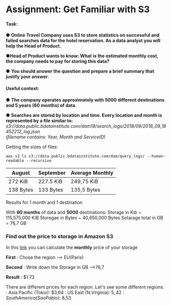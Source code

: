 # **Assignment: Get Familiar with S3**
#### **Task:**
 ● **Online Travel Company uses S3 to store statistics on successful and failed searches data for the hotel reservation. As a data analyst you will help the Head of Product.**
 
●**Head of Product wants to know: What is the estimated monthly cost, the company needs to pay for storing this data?**

● **You should answer the question and prepare a brief summary that justify your answer.**

#### **Useful context:**
● **The company operates approximately with 5000 different destinations and 5 years (60 months) of data.** 

● **Searches are stored by location and time. Every location and month is represented by a file similar to:** 
*s3://data.public.bdatainstitute.com/dam18/search_logs/2018/09/2018_09_18452212_log.json*  
*(filename contains: Year, Month and ServiceID)*

Getting the sizes of files:

~~~
aws s3 ls s3://data.public.bdatainstitute.com/dam/query_logs/ --human-readable --recursive
~~~
| August | September | Average Monthly
| ---------- | ---------- |----------|
| 272 KiB   | 227.5 KiB   | 249,75 KiB |
| 138 Bytes   | 133 Bytes   |135,5 Bytes|
Results for 1 month and 1 destination

With **60 months** of data and **5000** destinations:
Storage in Kib ~ 115,575,000 KiB
Storegae in Bytes ~ 40,650,000 Bytes
Sotarage total in GB = 76,7 GB

### Find out the price to storage in Amazon S3 ###

In this [link](https://calculator.s3.amazonaws.com/index.html) you can calculate the  **monthly** price of your storage

**First**
    : Chose the region --> EU(Paris)
    
**Second**
: Write down the Storage in GB -->76,7

**Result**
: $1.73

There are different prices for each region. Let's see some different regions:
: Asia Pacific (Tokio): $3,64
: US East (N.Virginia): $5,42
: South America (Sao Pablo):$ 8,53


















 

